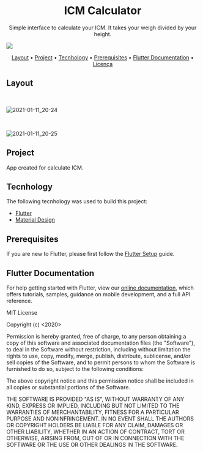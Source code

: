 <h1 align="center"> ICM Calculator</h1>

<p align="center">Simple interface to calculate your ICM. It takes your weigh divided by your height.</p>

<img align="center" src="https://img.shields.io/static/v1?label=license&message=Flutter&color=7159c1&style=for-the-badge&logo=ghost"/>

<br>

<p align="center">
<a href="#layout">Layout</a> •
 <a href="#project">Project</a> •
 <a href="#tecnhology">Tecnhology</a> • 
 <a href="#prerequesites">Prerequisites</a> • 
  <a href="#flutterdocumentation">Flutter Documentation</a> • 
 <a 
 href="#licenc-a">Licença</a> 
</p>

## Layout 

<br>

![2021-01-11_20-24](https://user-images.githubusercontent.com/64866875/104348530-94282b00-54e0-11eb-8ffa-cd67eb43c4c6.png) 

<br>

![2021-01-11_20-25](https://user-images.githubusercontent.com/64866875/104348536-95f1ee80-54e0-11eb-92b8-6b43fbf3c85e.png)


## Project

App created for calculate ICM.

## Tecnhology

The following tecnhology was used to build this project:

- [Flutter](https://flutter.dev/)
- [Material Design](https://materialdesign.com)

## Prerequisites

If you are new to Flutter, please first follow
the [Flutter Setup](https://flutter.dev/setup/) guide.

## Flutter Documentation

For help getting started with Flutter, view our
[online documentation](https://flutter.dev/docs), which offers tutorials,
samples, guidance on mobile development, and a full API reference.




MIT License

Copyright (c) <2020> <Isabel Ferreira>

Permission is hereby granted, free of charge, to any person obtaining a copy
of this software and associated documentation files (the "Software"), to deal
in the Software without restriction, including without limitation the rights
to use, copy, modify, merge, publish, distribute, sublicense, and/or sell
copies of the Software, and to permit persons to whom the Software is
furnished to do so, subject to the following conditions:

The above copyright notice and this permission notice shall be included in all
copies or substantial portions of the Software.

THE SOFTWARE IS PROVIDED "AS IS", WITHOUT WARRANTY OF ANY KIND, EXPRESS OR
IMPLIED, INCLUDING BUT NOT LIMITED TO THE WARRANTIES OF MERCHANTABILITY,
FITNESS FOR A PARTICULAR PURPOSE AND NONINFRINGEMENT. IN NO EVENT SHALL THE
AUTHORS OR COPYRIGHT HOLDERS BE LIABLE FOR ANY CLAIM, DAMAGES OR OTHER
LIABILITY, WHETHER IN AN ACTION OF CONTRACT, TORT OR OTHERWISE, ARISING FROM,
OUT OF OR IN CONNECTION WITH THE SOFTWARE OR THE USE OR OTHER DEALINGS IN THE
SOFTWARE.